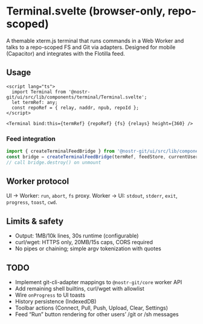 # Terminal.svelte (browser-only, repo-scoped)

A themable xterm.js terminal that runs commands in a Web Worker and talks to a repo-scoped FS and Git via adapters. Designed for mobile (Capacitor) and integrates with the Flotilla feed.

## Usage

```svelte
<script lang="ts">
  import Terminal from '@nostr-git/ui/src/lib/components/terminal/Terminal.svelte';
  let termRef: any;
  const repoRef = { relay, naddr, npub, repoId };
</script>

<Terminal bind:this={termRef} {repoRef} {fs} {relays} height={360} />
```

### Feed integration

```ts
import { createTerminalFeedBridge } from '@nostr-git/ui/src/lib/components/terminal/feed-bridge';
const bridge = createTerminalFeedBridge(termRef, feedStore, currentUser);
// call bridge.destroy() on unmount
```

## Worker protocol

UI → Worker: `run`, `abort`, `fs` proxy. Worker → UI: `stdout`, `stderr`, `exit`, `progress`, `toast`, `cwd`.

## Limits & safety

- Output: 1MB/10k lines, 30s runtime (configurable)
- curl/wget: HTTPS only, 20MB/15s caps, CORS required
- No pipes or chaining; simple argv tokenization with quotes

## TODO

- Implement git-cli-adapter mappings to `@nostr-git/core` worker API
- Add remaining shell builtins, curl/wget with allowlist
- Wire `onProgress` to UI toasts
- History persistence (IndexedDB)
- Toolbar actions (Connect, Pull, Push, Upload, Clear, Settings)
- Feed “Run” button rendering for other users’ /git or /sh messages
